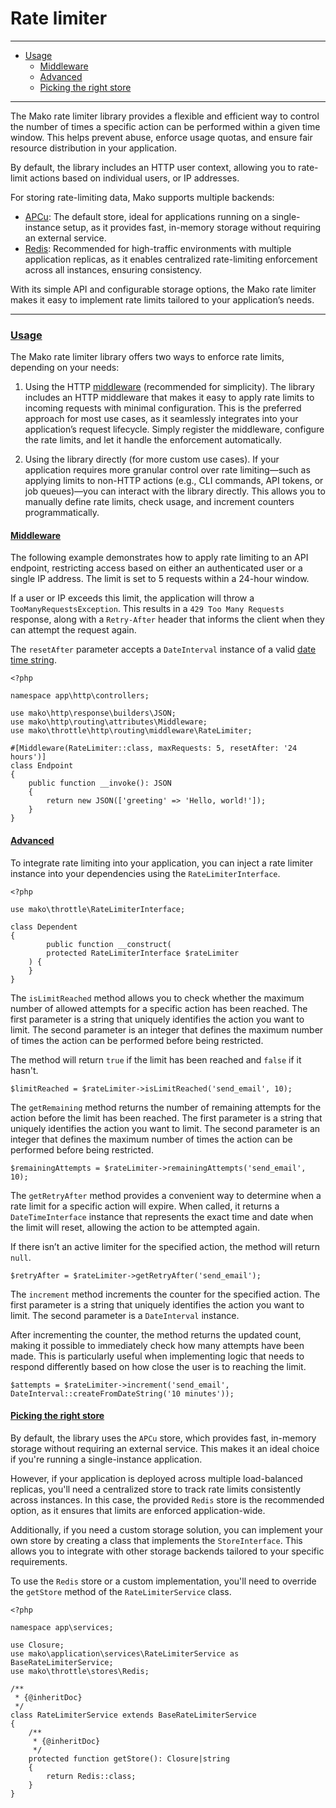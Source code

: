 # Rate limiter

--------------------------------------------------------

* [Usage](#usage)
    - [Middleware](#usage:middleware)
    - [Advanced](#usage:advanced)
    - [Picking the right store](#usage:picking-the-right-store)

--------------------------------------------------------

The Mako rate limiter library provides a flexible and efficient way to control the number of times a specific action can be performed within a given time window. This helps prevent abuse, enforce usage quotas, and ensure fair resource distribution in your application.

By default, the library includes an HTTP user context, allowing you to rate-limit actions based on individual users, or IP addresses.

For storing rate-limiting data, Mako supports multiple backends:

* [APCu](https://www.php.net/manual/en/book.apcu.php): The default store, ideal for applications running on a single-instance setup, as it provides fast, in-memory storage without requiring an external service.
* [Redis](https://redis.io): Recommended for high-traffic environments with multiple application replicas, as it enables centralized rate-limiting enforcement across all instances, ensuring consistency.

With its simple API and configurable storage options, the Mako rate limiter makes it easy to implement rate limits tailored to your application’s needs.

--------------------------------------------------------

### <a id="usage" href="#usage">Usage</a>

The Mako rate limiter library offers two ways to enforce rate limits, depending on your needs:

1) Using the HTTP [middleware](:base_url:/docs/:version:/routing-and-controllers:routing#route_middleware) (recommended for simplicity).
The library includes an HTTP middleware that makes it easy to apply rate limits to incoming requests with minimal configuration. This is the preferred approach for most use cases, as it seamlessly integrates into your application’s request lifecycle. Simply register the middleware, configure the rate limits, and let it handle the enforcement automatically.

2) Using the library directly (for more custom use cases).
If your application requires more granular control over rate limiting—such as applying limits to non-HTTP actions (e.g., CLI commands, API tokens, or job queues)—you can interact with the library directly. This allows you to manually define rate limits, check usage, and increment counters programmatically.

#### <a id="usage:middleware" href="#usage:middleware">Middleware</a>

The following example demonstrates how to apply rate limiting to an API endpoint, restricting access based on either an authenticated user or a single IP address. The limit is set to 5 requests within a 24-hour window.

If a user or IP exceeds this limit, the application will throw a `TooManyRequestsException`. This results in a `429 Too Many Requests` response, along with a `Retry-After` header that informs the client when they can attempt the request again.

The `resetAfter` parameter accepts a `DateInterval` instance of a valid [date time string](https://www.php.net/manual/en/datetime.formats.php#datetime.formats.relative).

```
<?php

namespace app\http\controllers;

use mako\http\response\builders\JSON;
use mako\http\routing\attributes\Middleware;
use mako\throttle\http\routing\middleware\RateLimiter;

#[Middleware(RateLimiter::class, maxRequests: 5, resetAfter: '24 hours')]
class Endpoint
{
    public function __invoke(): JSON
    {
        return new JSON(['greeting' => 'Hello, world!']);
    }
}
```

#### <a id="usage:advanced" href="#usage:advanced">Advanced</a>

To integrate rate limiting into your application, you can inject a rate limiter instance into your dependencies using the `RateLimiterInterface`.

```
<?php

use mako\throttle\RateLimiterInterface;

class Dependent
{
        public function __construct(
        protected RateLimiterInterface $rateLimiter
    ) {
    }
}
```

The `isLimitReached` method allows you to check whether the maximum number of allowed attempts for a specific action has been reached. The first parameter is a string that uniquely identifies the action you want to limit. The second parameter is an integer that defines the maximum number of times the action can be performed before being restricted.

The method will return `true` if the limit has been reached and `false` if it hasn't.

```
$limitReached = $rateLimiter->isLimitReached('send_email', 10);
```

The `getRemaining` method returns the number of remaining attempts for the action before the limit has been reached. The first parameter is a string that uniquely identifies the action you want to limit. The second parameter is an integer that defines the maximum number of times the action can be performed before being restricted.

```
$remainingAttempts = $rateLimiter->remainingAttempts('send_email', 10);
```

The `getRetryAfter` method provides a convenient way to determine when a rate limit for a specific action will expire. When called, it returns a `DateTimeInterface` instance that represents the exact time and date when the limit will reset, allowing the action to be attempted again.

If there isn’t an active limiter for the specified action, the method will return `null`.

```
$retryAfter = $rateLimiter->getRetryAfter('send_email');
```

The `increment` method increments the counter for the specified action. The first parameter is a string that uniquely identifies the action you want to limit. The second parameter is a `DateInterval` instance.

After incrementing the counter, the method returns the updated count, making it possible to immediately check how many attempts have been made. This is particularly useful when implementing logic that needs to respond differently based on how close the user is to reaching the limit.

```
$attempts = $rateLimiter->increment('send_email', DateInterval::createFromDateString('10 minutes'));
```

#### <a id="usage:picking-the-right-store" href="#usage:middlpicking-the-right-storeeware">Picking the right store</a>

By default, the library uses the `APCu` store, which provides fast, in-memory storage without requiring an external service. This makes it an ideal choice if you're running a single-instance application.

However, if your application is deployed across multiple load-balanced replicas, you'll need a centralized store to track rate limits consistently across instances. In this case, the provided `Redis` store is the recommended option, as it ensures that limits are enforced application-wide.

Additionally, if you need a custom storage solution, you can implement your own store by creating a class that implements the `StoreInterface`. This allows you to integrate with other storage backends tailored to your specific requirements.

To use the `Redis` store or a custom implementation, you'll need to override the `getStore` method of the `RateLimiterService` class.

```
<?php

namespace app\services;

use Closure;
use mako\application\services\RateLimiterService as BaseRateLimiterService;
use mako\throttle\stores\Redis;

/**
 * {@inheritDoc}
 */
class RateLimiterService extends BaseRateLimiterService
{
	/**
	 * {@inheritDoc}
	 */
	protected function getStore(): Closure|string
	{
		return Redis::class;
	}
}
```
